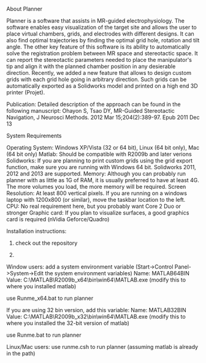 About Planner

Planner is a software that assists in MR-guided electrophysiology. 
The software enables easy visualization of the target site and allows the user to place virtual chambers, grids, 
and electrodes with different designs. It can also find optimal trajectories by finding the optimal grid hole, 
rotation and tilt angle.  The other key feature of this software is its ability to automatically solve the 
registration problem between MR space and stereotactic space. 
It can report the stereotactic parameters needed to place the manipulator's tip and align it with the planned 
chamber position in any desierable direction.
Recently, we added a new feature that allows to design custom grids with each grid hole going in arbitrary direction.
 Such grids can be automatically exported as a Solidworks model and printed on a high end 3D printer (Projet).

Publication:
Detailed description of the approach can be found in the following manuscript: 
Ohayon S, Tsao DY, MR-Guided Stereotactic Navigation,
J Neurosci Methods. 2012 Mar 15;204(2):389-97. Epub 2011 Dec 13

System Requirements

Operating System: Windows XP/Vista (32 or 64 bit), Linux (64 bit only), Mac (64 bit only)
Matlab: Should be compatible with R2009b and later verions 
Solidworks: If you are planning to print custom grids using the grid export function, make sure you are running with Windows 64 bit. Solidworks 2011, 2012 and 2013 are supported.
Memory: Although you can probably run planner with as little as 1G of RAM, it is usually preferred to have at least 4G. The more volumes you load, the more memory will be required.
Screen Resolution: At least 800 vertical pixels. If you are running on a windows laptop with 1200x800 (or similar), move the taskbar location to the left.
CPU: No real requirement here, but you probably want Core 2 Duo or stronger
Graphic card: If you plan to visualize surfaces, a good graphics card is required (nVidia Geforce/Quadro)



Installation instructions:

1. check out the repository
 
2. 
Window users: add a system environment variable (Start->Control Panel->System->Edit the system environment variables)
Name: MATLAB64BIN
Value: C:\MATLAB\R2009b_x64\bin\win64\MATLAB.exe (modify this to where you installed matlab)
 
use Runme_x64.bat to run planner
 
If you are using 32 bin version, add this variable:
Name: MATLAB32BIN
Value: C:\MATLAB\R2009b_x32\bin\win64\MATLAB.exe (modify this to where you installed the 32-bit version of matlab)
 
use Runme.bat to run planner
 
Linux/Mac users:
use runme.csh to run planner (assuming matlab is already in the path)
